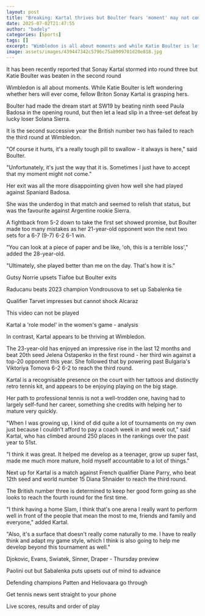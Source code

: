 ```yaml
---
layout: post
title: "Breaking: Kartal thrives but Boulter fears 'moment' may not come"
date: 2025-07-02T21:47:55
author: "badely"
categories: [Sports]
tags: []
excerpt: "Wimbledon is all about moments and while Katie Boulter is left wondering whether hers will ever come, fellow Briton Sonay Kartal is grasping hers."
image: assets/images/439447342c5796c75a8909701d20e818.jpg
---
```


It has been recently reported that Sonay Kartal stormed into round three but Katie Boulter was beaten in the second round

Wimbledon is all about moments. While Katie Boulter is left wondering whether hers will ever come, fellow Briton Sonay Kartal is grasping hers.

Boulter had made the dream start at SW19 by beating ninth seed Paula Badosa in the opening round, but then let a lead slip in a three-set defeat by lucky loser Solana Sierra.

It is the second successive year the British number two has failed to reach the third round at Wimbledon.

"Of course it hurts, it's a really tough pill to swallow - it always is here," said Boulter.

"Unfortunately, it's just the way that it is. Sometimes I just have to accept that my moment might not come."

Her exit was all the more disappointing given how well she had played against Spaniard Badosa. 

She was the underdog in that match and seemed to relish that status, but was the favourite against Argentine rookie Sierra.

A fightback from 5-2 down to take the first set showed promise, but Boulter made too many mistakes as her 21-year-old opponent won the next two sets for a 6-7 (9-7) 6-2 6-1 win.

"You can look at a piece of paper and be like, 'oh, this is a terrible loss'," added the 28-year-old.

"Ultimately, she played better than me on the day. That's how it is."

Gutsy Norrie upsets Tiafoe but Boulter exits

Raducanu beats 2023 champion Vondrousova to set up Sabalenka tie

Qualifier Tarvet impresses but cannot shock Alcaraz

This video can not be played

Kartal a 'role model' in the women's game - analysis

In contrast, Kartal appears to be thriving at Wimbledon.

The 23-year-old has enjoyed an impressive rise in the last 12 months and beat 20th seed Jelena Ostapenko in the first round - her third win against a top-20 opponent this year. She followed that by powering past Bulgaria's Viktoriya Tomova 6-2 6-2 to reach the third round.

Kartal is a recognisable presence on the court with her tattoos and distinctly retro tennis kit, and appears to be enjoying playing on the big stage.

Her path to professional tennis is not a well-trodden one, having had to largely self-fund her career, something she credits with helping her to mature very quickly.

"When I was growing up, I kind of did quite a lot of tournaments on my own just because I couldn't afford to pay a coach week in and week out," said Kartal, who has climbed around 250 places in the rankings over the past year to 51st.

"I think it was great. It helped me develop as a teenager, grow up super fast, made me much more mature, hold myself accountable to a lot of things."

Next up for Kartal is a match against French qualifier Diane Parry, who beat 12th seed and world number 15 Diana Shnaider to reach the third round.

The British number three is determined to keep her good form going as she looks to reach the fourth round for the first time.

"I think having a home Slam, I think that's one arena I really want to perform well in front of the people that mean the most to me, friends and family and everyone," added Kartal.

"Also, it's a surface that doesn't really come naturally to me. I have to really think and adapt my game style, which I think is also going to help me develop beyond this tournament as well."

Djokovic, Evans, Swiatek, Sinner, Draper - Thursday preview

Paolini out but Sabalenka puts upsets out of mind to advance

Defending champions Patten and Heliovaara go through

Get tennis news sent straight to your phone

Live scores, results and order of play

